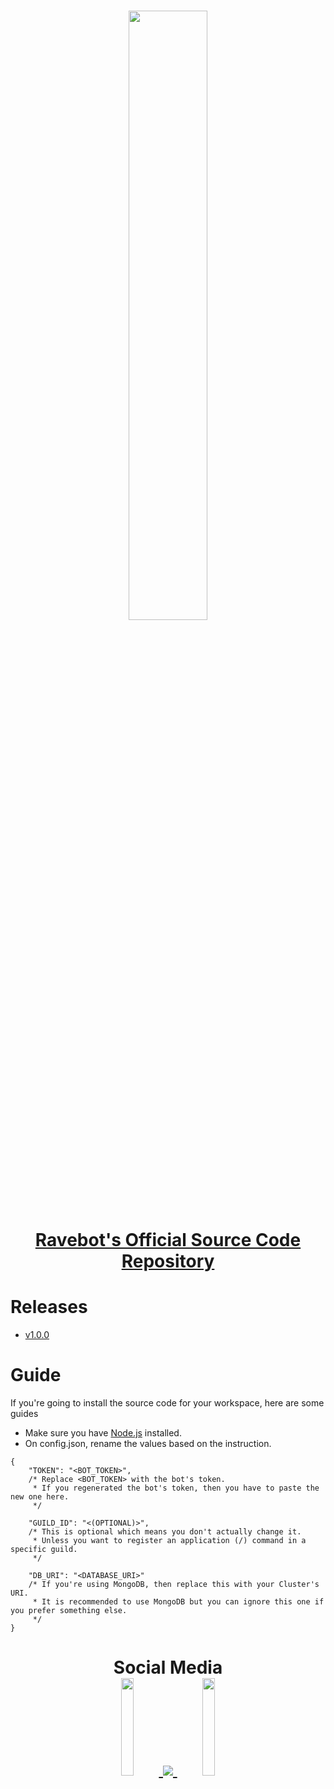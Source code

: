<h1 align="center">
  <b>
    <img src="https://cdn.discordapp.com/attachments/880382867283247124/985888398533361674/sticker_1622513385543.png" width="50%" height="50%">
    <br>
    <a href="https://github.com/EnHawk/Ravebot">Ravebot's Official Source Code Repository</a>
  </b>
</h1>

# Releases
* [v1.0.0](https://github.com/EnHawk/Ravebot/releases/tag/v1.0.0)

# Guide
If you're going to install the source code for your workspace, here are some guides
* Make sure you have [Node.js](https://nodejs.org) installed.
* On config.json, rename the values based on the instruction.
```jsonc
{
    "TOKEN": "<BOT_TOKEN>",
    /* Replace <BOT_TOKEN> with the bot's token.
     * If you regenerated the bot's token, then you have to paste the new one here.
     */

    "GUILD_ID": "<(OPTIONAL)>",
    /* This is optional which means you don't actually change it.
     * Unless you want to register an application (/) command in a specific guild.
     */

    "DB_URI": "<DATABASE_URI>"
    /* If you're using MongoDB, then replace this with your Cluster's URI.
     * It is recommended to use MongoDB but you can ignore this one if you prefer something else.
     */
}
```

<h1 align="center">
  Social Media
  <br>
  <a href="https://discord.gg/d4MvgAAx7B">
    <img src="https://cdn.discordapp.com/attachments/819019531438522369/1049321471127863306/discord-mark-blue.png" width="20%" height="20%">
  </a>

  <a href="https://www.youtube.com/@ravemongaming">
    <img src="https://cdn.discordapp.com/attachments/819019531438522369/1049321966483542016/youtube-logo.png">
  </a>

  <a href="https://twitter.com/RavemonGaming">
    <img src="https://cdn.discordapp.com/attachments/819019531438522369/1049321470838448190/Twitter-logo.png" width="20%" height="20%">
  </a>
</h1>